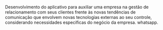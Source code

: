 Desenvolvimento do aplicativo para auxiliar uma empresa na gestão de relacionamento com seus clientes frente às novas tendências de comunicação que envolvem novas tecnologias externas ao seu controle, considerando necessidades específicas do negócio da empresa.
whatsapp.
